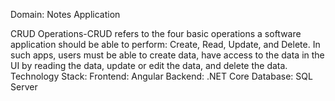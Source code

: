 Domain: Notes Application 

CRUD Operations-CRUD refers to the four basic operations a software application should be able to perform: Create, Read, Update, and Delete. 
In such apps, users must be able to create data, have access to the data in the UI by reading the data, update or edit the data, and delete the data.
Technology Stack: 
Frontend: Angular 
Backend: .NET Core 
Database: SQL Server

